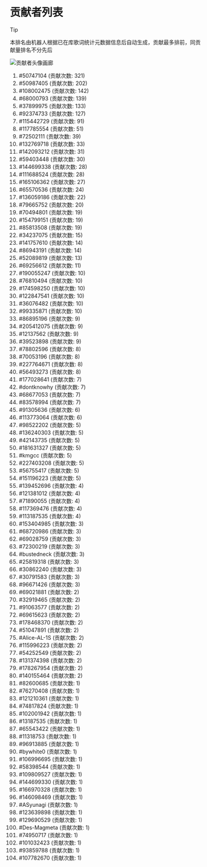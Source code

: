 # 贡献者列表

> [!TIP]
> 本排名由机器人根据已在库歌词统计元数据信息后自动生成，贡献最多排前，同贡献量排名不分先后

![贡献者头像画廊](./CONTRIBUTORS.svg)

1. #50747104 (贡献次数: 321)
2. #50987405 (贡献次数: 202)
3. #108002475 (贡献次数: 142)
4. #68000793 (贡献次数: 139)
5. #37899975 (贡献次数: 133)
6. #92374733 (贡献次数: 127)
7. #115442729 (贡献次数: 91)
8. #117785554 (贡献次数: 51)
9. #72502111 (贡献次数: 39)
10. #132769718 (贡献次数: 33)
11. #142093212 (贡献次数: 31)
12. #59403448 (贡献次数: 30)
13. #144699338 (贡献次数: 28)
14. #111688524 (贡献次数: 28)
15. #165106362 (贡献次数: 27)
16. #65570536 (贡献次数: 24)
17. #136059186 (贡献次数: 22)
18. #79665752 (贡献次数: 20)
19. #70494801 (贡献次数: 19)
20. #154799151 (贡献次数: 19)
21. #85813508 (贡献次数: 19)
22. #34237075 (贡献次数: 15)
23. #141757610 (贡献次数: 14)
24. #86943191 (贡献次数: 14)
25. #52089819 (贡献次数: 13)
26. #69256612 (贡献次数: 11)
27. #190055247 (贡献次数: 10)
28. #76810494 (贡献次数: 10)
29. #174598250 (贡献次数: 10)
30. #122847541 (贡献次数: 10)
31. #36076482 (贡献次数: 10)
32. #99335871 (贡献次数: 10)
33. #86895196 (贡献次数: 9)
34. #205412075 (贡献次数: 9)
35. #12137562 (贡献次数: 9)
36. #39523898 (贡献次数: 9)
37. #78802596 (贡献次数: 8)
38. #70053196 (贡献次数: 8)
39. #227764671 (贡献次数: 8)
40. #56493273 (贡献次数: 8)
41. #177028641 (贡献次数: 7)
42. #dontknowhy (贡献次数: 7)
43. #68677053 (贡献次数: 7)
44. #83578994 (贡献次数: 7)
45. #91305636 (贡献次数: 6)
46. #113773064 (贡献次数: 6)
47. #98522202 (贡献次数: 5)
48. #136240303 (贡献次数: 5)
49. #42143735 (贡献次数: 5)
50. #181631327 (贡献次数: 5)
51. #kmgcc (贡献次数: 5)
52. #227403208 (贡献次数: 5)
53. #56755417 (贡献次数: 5)
54. #151196223 (贡献次数: 5)
55. #139452696 (贡献次数: 4)
56. #121381012 (贡献次数: 4)
57. #71890055 (贡献次数: 4)
58. #117369476 (贡献次数: 4)
59. #113187535 (贡献次数: 4)
60. #153404985 (贡献次数: 3)
61. #68720986 (贡献次数: 3)
62. #69028759 (贡献次数: 3)
63. #72300219 (贡献次数: 3)
64. #bustedneck (贡献次数: 3)
65. #25819318 (贡献次数: 3)
66. #30862240 (贡献次数: 3)
67. #30791583 (贡献次数: 3)
68. #96671426 (贡献次数: 3)
69. #69021881 (贡献次数: 2)
70. #32919465 (贡献次数: 2)
71. #91063577 (贡献次数: 2)
72. #69615623 (贡献次数: 2)
73. #178468370 (贡献次数: 2)
74. #51047891 (贡献次数: 2)
75. #Alice-AL-1S (贡献次数: 2)
76. #115996223 (贡献次数: 2)
77. #54252549 (贡献次数: 2)
78. #131374398 (贡献次数: 2)
79. #178267954 (贡献次数: 2)
80. #140155464 (贡献次数: 2)
81. #82600685 (贡献次数: 1)
82. #76270408 (贡献次数: 1)
83. #121210361 (贡献次数: 1)
84. #74817824 (贡献次数: 1)
85. #102001942 (贡献次数: 1)
86. #13187535 (贡献次数: 1)
87. #65543422 (贡献次数: 1)
88. #11318753 (贡献次数: 1)
89. #96913885 (贡献次数: 1)
90. #bywhite0 (贡献次数: 1)
91. #106996695 (贡献次数: 1)
92. #58398544 (贡献次数: 1)
93. #109809527 (贡献次数: 1)
94. #144699330 (贡献次数: 1)
95. #166970328 (贡献次数: 1)
96. #146098469 (贡献次数: 1)
97. #ASyunagi (贡献次数: 1)
98. #123639898 (贡献次数: 1)
99. #129690529 (贡献次数: 1)
100. #Des-Magmeta (贡献次数: 1)
101. #74950717 (贡献次数: 1)
102. #101032423 (贡献次数: 1)
103. #93859788 (贡献次数: 1)
104. #107782670 (贡献次数: 1)
